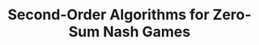 ---
layout: post
title: "Second-Order Algorithms for Zero-Sum Nash Games"
description: Second-order algorithms that provably only converge to strict Nash equilibria
img: assets/img/gan_comparison.png
importance: 1
category: Research projects
redirect: https://arxiv.org/abs/2406.03565
---